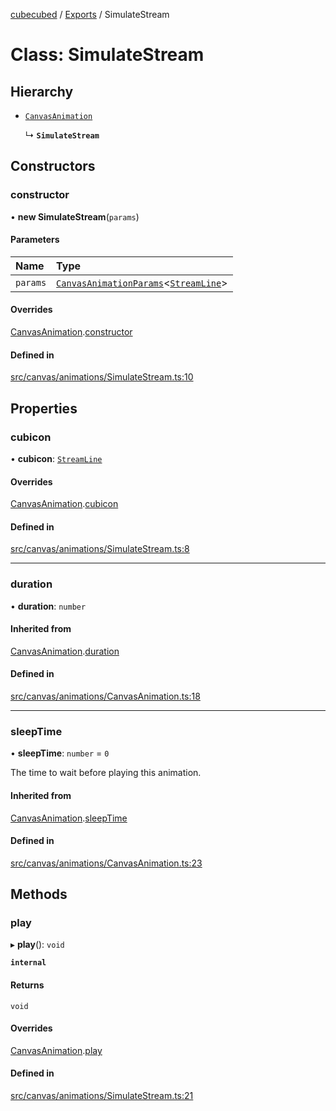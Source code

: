 [cubecubed](/reference/README.md) / [Exports](/reference/modules.md) / SimulateStream

# Class: SimulateStream

## Hierarchy

- [`CanvasAnimation`](/reference/classes/CanvasAnimation.md)

  ↳ **`SimulateStream`**

## Constructors

### constructor

• **new SimulateStream**(`params`)

#### Parameters

| Name | Type |
| :------ | :------ |
| `params` | [`CanvasAnimationParams`](/reference/interfaces/CanvasAnimationParams.md)<[`StreamLine`](/reference/classes/StreamLine.md)\> |

#### Overrides

[CanvasAnimation](/reference/classes/CanvasAnimation.md).[constructor](/reference/classes/CanvasAnimation.md#constructor)

#### Defined in

[src/canvas/animations/SimulateStream.ts:10](https://github.com/imaphatduc/cubecubed/blob/0c47e8e/src/canvas/animations/SimulateStream.ts#L10)

## Properties

### cubicon

• **cubicon**: [`StreamLine`](/reference/classes/StreamLine.md)

#### Overrides

[CanvasAnimation](/reference/classes/CanvasAnimation.md).[cubicon](/reference/classes/CanvasAnimation.md#cubicon)

#### Defined in

[src/canvas/animations/SimulateStream.ts:8](https://github.com/imaphatduc/cubecubed/blob/0c47e8e/src/canvas/animations/SimulateStream.ts#L8)

___

### duration

• **duration**: `number`

#### Inherited from

[CanvasAnimation](/reference/classes/CanvasAnimation.md).[duration](/reference/classes/CanvasAnimation.md#duration)

#### Defined in

[src/canvas/animations/CanvasAnimation.ts:18](https://github.com/imaphatduc/cubecubed/blob/0c47e8e/src/canvas/animations/CanvasAnimation.ts#L18)

___

### sleepTime

• **sleepTime**: `number` = `0`

The time to wait before playing this animation.

#### Inherited from

[CanvasAnimation](/reference/classes/CanvasAnimation.md).[sleepTime](/reference/classes/CanvasAnimation.md#sleeptime)

#### Defined in

[src/canvas/animations/CanvasAnimation.ts:23](https://github.com/imaphatduc/cubecubed/blob/0c47e8e/src/canvas/animations/CanvasAnimation.ts#L23)

## Methods

### play

▸ **play**(): `void`

**`internal`**

#### Returns

`void`

#### Overrides

[CanvasAnimation](/reference/classes/CanvasAnimation.md).[play](/reference/classes/CanvasAnimation.md#play)

#### Defined in

[src/canvas/animations/SimulateStream.ts:21](https://github.com/imaphatduc/cubecubed/blob/0c47e8e/src/canvas/animations/SimulateStream.ts#L21)
